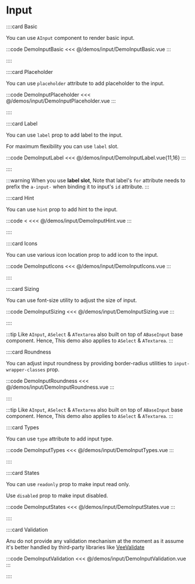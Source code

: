 # Input

<!-- 👉 Basic -->
::::card Basic

You can use `AInput` component to render basic input.

:::code DemoInputBasic
<<< @/demos/input/DemoInputBasic.vue
:::

::::

<!-- 👉 Placeholder -->
::::card Placeholder

You can use `placeholder` attribute to add placeholder to the input.

:::code DemoInputPlaceholder
<<< @/demos/input/DemoInputPlaceholder.vue
:::

::::

<!-- 👉 Label -->
::::card Label

You can use `label` prop to add label to the input.

For maximum flexibility you can use `label` slot.

:::code DemoInputLabel
<<< @/demos/input/DemoInputLabel.vue{11,16}
:::

::::

:::warning
When you use **label slot**, Note that label's `for` attribute needs to prefix the `a-input-` when binding it to input's `id` attribute.
:::

<!-- 👉 Hint -->
::::card Hint

You can use `hint` prop to add hint to the input.

:::code <
<<< @/demos/input/DemoInputHint.vue
:::

::::

<!-- 👉 Icons -->
::::card Icons

You can use various icon location prop to add icon to the input.

:::code DemoInputIcons
<<< @/demos/input/DemoInputIcons.vue
:::

::::

<!-- 👉 Sizing -->
::::card Sizing

You can use font-size utility to adjust the size of input.

:::code DemoInputSizing
<<< @/demos/input/DemoInputSizing.vue
:::

::::

:::tip
Like `AInput`, `ASelect` & `ATextarea` also built on top of `ABaseInput` base component. Hence, This demo also applies to `ASelect` & `ATextarea`.
:::

<!-- 👉 Roundness -->
::::card Roundness

You can adjust input roundness by providing border-radius utilities to `input-wrapper-classes` prop.

:::code DemoInputRoundness
<<< @/demos/input/DemoInputRoundness.vue
:::

::::

:::tip
Like `AInput`, `ASelect` & `ATextarea` also built on top of `ABaseInput` base component. Hence, This demo also applies to `ASelect` & `ATextarea`.
:::

<!-- 👉 Types -->
::::card Types

You can use `type` attribute to add input type.

:::code DemoInputTypes
<<< @/demos/input/DemoInputTypes.vue
:::

::::

<!-- 👉 States -->
::::card States

You can use `readonly` prop to make input read only.

Use `disabled` prop to make input disabled.

:::code DemoInputStates
<<< @/demos/input/DemoInputStates.vue
:::

::::

<!-- 👉 Validation -->
::::card Validation

Anu do not provide any validation mechanism at the moment as it assume it's better handled by third-party libraries like [VeeValidate](https://vee-validate.logaretm.com/)

:::code DemoInputValidation
<<< @/demos/input/DemoInputValidation.vue
:::

::::

